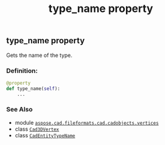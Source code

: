 ﻿---
title: type_name property
second_title: Aspose.CAD for Python via .NET API References
description: 
type: docs
weight: 550
url: /python-net/aspose.cad.fileformats.cad.cadobjects.vertices/cad3dvertex/type_name/
is_root: false
---

## type_name property


Gets the name of the type.
### Definition:
```python
@property
def type_name(self):
    ...
```

### See Also
* module [`aspose.cad.fileformats.cad.cadobjects.vertices`](../../)
* class [`Cad3DVertex`](/cad/python-net/aspose.cad.fileformats.cad.cadobjects.vertices/cad3dvertex)
* class [`CadEntityTypeName`](/cad/python-net/aspose.cad.fileformats.cad.cadconsts/cadentitytypename)
